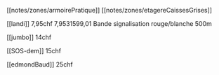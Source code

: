 [[notes/zones/armoirePratique]] [[notes/zones/etagereCaissesGrises]]

[[landi]] 7,95chf 7,9531599,01 Bande signalisation rouge/blanche 500m

[[jumbo]] 14chf 

[[SOS-dem]] 15chf 

[[edmondBaud]] 25chf 